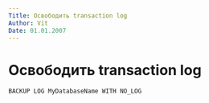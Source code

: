 ```yaml
---
Title: Освободить transaction log
Author: Vit
Date: 01.01.2007
---
```



Освободить transaction log
==========================

    BACKUP LOG MyDatabaseName WITH NO_LOG
